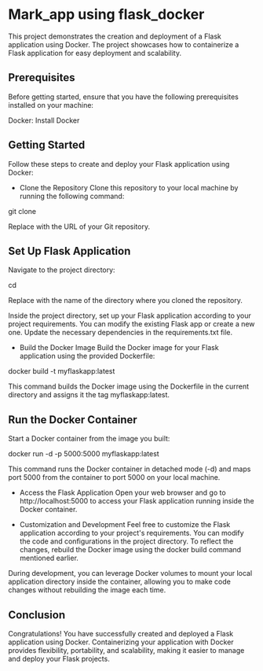 # Mark_app using flask_docker 
This project demonstrates the creation and deployment of a Flask application using Docker. The project showcases how to containerize a Flask application for easy deployment and scalability.

## Prerequisites
Before getting started, ensure that you have the following prerequisites installed on your machine:

Docker: Install Docker

## Getting Started
Follow these steps to create and deploy your Flask application using Docker:

* Clone the Repository
Clone this repository to your local machine by running the following command:


git clone <repository-url>

Replace <repository-url> with the URL of your Git repository.

## Set Up Flask Application
Navigate to the project directory:

cd <project-directory>

Replace <project-directory> 
with the name of the directory where you cloned the repository.

Inside the project directory, set up your Flask application according to your project requirements. You can modify the existing Flask app or create a new one. Update the necessary dependencies in the requirements.txt file.

* Build the Docker Image
Build the Docker image for your Flask application using the provided Dockerfile:


docker build -t myflaskapp:latest

This command builds the Docker image using the Dockerfile in the current directory and assigns it the tag myflaskapp:latest.

## Run the Docker Container
Start a Docker container from the image you built:

docker run -d -p 5000:5000 myflaskapp:latest

This command runs the Docker container in detached mode (-d) and maps port 5000 from the container to port 5000 on your local machine.

* Access the Flask Application
Open your web browser and go to http://localhost:5000 to access your Flask application running inside the Docker container.

* Customization and Development
Feel free to customize the Flask application according to your project's requirements. You can modify the code and configurations in the project directory. To reflect the changes, rebuild the Docker image using the docker build command mentioned earlier.

During development, you can leverage Docker volumes to mount your local application directory inside the container, allowing you to make code changes without rebuilding the image each time.

## Conclusion
Congratulations! You have successfully created and deployed a Flask application using Docker. Containerizing your application with Docker provides flexibility, portability, and scalability, making it easier to manage and deploy your Flask projects.
